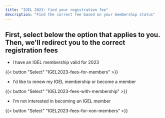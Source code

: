 ```yaml
---
title: "IGEL 2023: find your registration fee"
description: "Find the correct fee based on your membership status"
---
```


## First, select below the option that applies to you. Then, we'll redirect you to the correct registration fees

- I have an IGEL membership valid for 2023

{{< button "Select" "IGEL2023-fees-for-members" >}}

- I'd like to renew my IGEL membership or become a member

{{< button "Select" "IGEL2023-fees-with-membership" >}}

- I'm not interested in becoming an IGEL member

{{< button "Select" "IGEL2023-fees-for-non-members" >}}